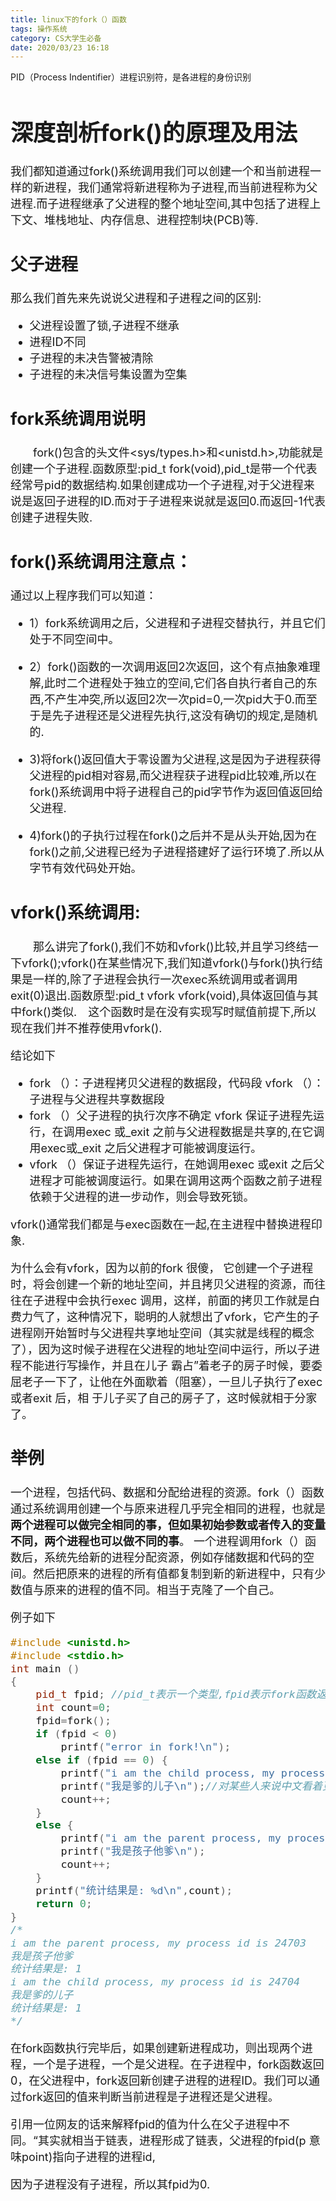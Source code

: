 ```yaml
---
title: linux下的fork（）函数
tags: 操作系统
category: CS大学生必备 
date: 2020/03/23 16:18
---
```


PID（Process Indentifier）进程识别符，是各进程的身份识别

<!--more-->

<font size=4>

# 深度剖析fork()的原理及用法

​       我们都知道通过fork()系统调用我们可以创建一个和当前进程一样的新进程，我们通常将新进程称为子进程,而当前进程称为父进程.而子进程继承了父进程的整个地址空间,其中包括了进程上下文、堆栈地址、内存信息、进程控制块(PCB)等.

## 父子进程

那么我们首先来先说说父进程和子进程之间的区别:

- 父进程设置了锁,子进程不继承
- 进程ID不同
- 子进程的未决告警被清除
- 子进程的未决信号集设置为空集

## fork系统调用说明

　　fork()包含的头文件<sys/types.h>和<unistd.h>,功能就是创建一个子进程.函数原型:pid_t fork(void),pid_t是带一个代表经常号pid的数据结构.如果创建成功一个子进程,对于父进程来说是返回子进程的ID.而对于子进程来说就是返回0.而返回-1代表创建子进程失败.

## fork()系统调用注意点：

通过以上程序我们可以知道：

- 1）fork系统调用之后，父进程和子进程交替执行，并且它们处于不同空间中。

- 2）fork()函数的一次调用返回2次返回，这个有点抽象难理解,此时二个进程处于独立的空间,它们各自执行者自己的东西,不产生冲突,所以返回2次一次pid=0,一次pid大于0.而至于是先子进程还是父进程先执行,这没有确切的规定,是随机的.

- 3)将fork()返回值大于零设置为父进程,这是因为子进程获得父进程的pid相对容易,而父进程获子进程pid比较难,所以在fork()系统调用中将子进程自己的pid字节作为返回值返回给父进程.

- 4)fork()的子执行过程在fork()之后并不是从头开始,因为在fork()之前,父进程已经为子进程搭建好了运行环境了.所以从字节有效代码处开始。

## vfork()系统调用:

　　那么讲完了fork(),我们不妨和vfork()比较,并且学习终结一下vfork();vfork()在某些情况下,我们知道vfork()与fork()执行结果是一样的,除了子进程会执行一次exec系统调用或者调用exit(0)退出.函数原型:pid_t vfork vfork(void),具体返回值与其中fork()类似.　这个函数时是在没有实现写时赋值前提下,所以现在我们并不推荐使用vfork().

结论如下　　

- fork （）：子进程拷贝父进程的数据段，代码段
  vfork （）：子进程与父进程共享数据段
-  fork （）父子进程的执行次序不确定
    vfork 保证子进程先运行，在调用exec 或\_exit 之前与父进程数据是共享的,在它调用exec或\_exit 之后父进程才可能被调度运行。
- vfork （）保证子进程先运行，在她调用exec 或exit 之后父进程才可能被调度运行。如果在调用这两个函数之前子进程依赖于父进程的进一步动作，则会导致死锁。

vfork()通常我们都是与exec函数在一起,在主进程中替换进程印象.

为什么会有vfork，因为以前的fork 很傻， 它创建一个子进程时，将会创建一个新的地址空间，并且拷贝父进程的资源，而往往在子进程中会执行exec 调用，这样，前面的拷贝工作就是白费力气了，这种情况下，聪明的人就想出了vfork，它产生的子进程刚开始暂时与父进程共享地址空间（其实就是线程的概念了），因为这时候子进程在父进程的地址空间中运行，所以子进程不能进行写操作，并且在儿子 霸占”着老子的房子时候，要委屈老子一下了，让他在外面歇着（阻塞），一旦儿子执行了exec 或者exit 后，相 于儿子买了自己的房子了，这时候就相于分家了。

## 举例

一个进程，包括代码、数据和分配给进程的资源。fork（）函数通过系统调用创建一个与原来进程几乎完全相同的进程，也就是**两个进程可以做完全相同的事，但如果初始参数或者传入的变量不同，两个进程也可以做不同的事**。
  一个进程调用fork（）函数后，系统先给新的进程分配资源，例如存储数据和代码的空间。然后把原来的进程的所有值都复制到新的新进程中，只有少数值与原来的进程的值不同。相当于克隆了一个自己。

例子如下

```c++
#include <unistd.h>
#include <stdio.h>
int main ()
{
    pid_t fpid; //pid_t表示一个类型,fpid表示fork函数返回的值
    int count=0;
    fpid=fork();
    if (fpid < 0)
        printf("error in fork!\n");
    else if (fpid == 0) {
        printf("i am the child process, my process id is %d\n",getpid());
        printf("我是爹的儿子\n");//对某些人来说中文看着更直白。
        count++;
    }
    else {
        printf("i am the parent process, my process id is %d\n",getpid());
        printf("我是孩子他爹\n");
        count++;
    }
    printf("统计结果是: %d\n",count);
    return 0;
}
/*
i am the parent process, my process id is 24703
我是孩子他爹
统计结果是: 1
i am the child process, my process id is 24704
我是爹的儿子
统计结果是: 1
*/
```

  在fork函数执行完毕后，如果创建新进程成功，则出现两个进程，一个是子进程，一个是父进程。在子进程中，fork函数返回0，在父进程中，fork返回新创建子进程的进程ID。我们可以通过fork返回的值来判断当前进程是子进程还是父进程。

  引用一位网友的话来解释fpid的值为什么在父子进程中不同。“其实就相当于链表，进程形成了链表，父进程的fpid(p 意味point)指向子进程的进程id,

因为子进程没有子进程，所以其fpid为0.